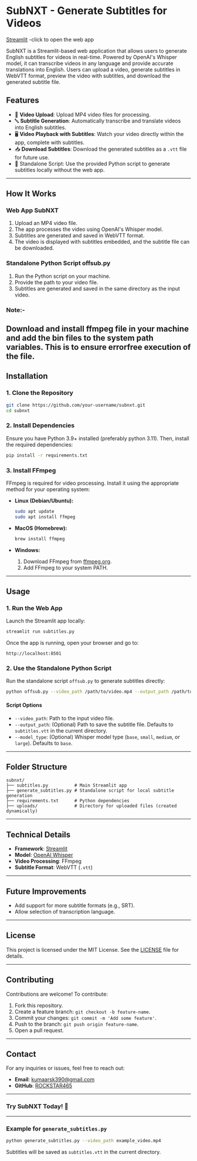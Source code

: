 # **SubNXT - Generate Subtitles for Videos**

[Streamlit](https://subtitles.streamlit.app/) -click to open the web app

SubNXT is a Streamlit-based web application that allows users to generate English subtitles for videos in real-time. Powered by OpenAI's Whisper model, it can transcribe videos in any language and provide accurate translations into English. Users can upload a video, generate subtitles in WebVTT format, preview the video with subtitles, and download the generated subtitle file.

## **Features**
- 🎥 **Video Upload**: Upload MP4 video files for processing.
- 🔤 **Subtitle Generation**: Automatically transcribe and translate videos into English subtitles.
- 🖥️ **Video Playback with Subtitles**: Watch your video directly within the app, complete with subtitles.
- 📥 **Download Subtitles**: Download the generated subtitles as a `.vtt` file for future use.
- 🐍 Standalone Script: Use the provided Python script to generate subtitles locally without the web app.

---

## **How It Works**

### **Web App SubNXT**
1. Upload an MP4 video file.
2. The app processes the video using OpenAI's Whisper model.
3. Subtitles are generated and saved in WebVTT format.
4. The video is displayed with subtitles embedded, and the subtitle file can be downloaded.

### **Standalone Python Script offsub.py**
1. Run the Python script on your machine.
2. Provide the path to your video file.
3. Subtitles are generated and saved in the same directory as the input video.
### **Note:-**
  Download and install ffmpeg file in your machine and add the bin files to the system path variables.
  This is to ensure errorfree execution of the file.
---

## **Installation**

### **1. Clone the Repository**
```bash
git clone https://github.com/your-username/subnxt.git
cd subnxt
```

### **2. Install Dependencies**
Ensure you have Python 3.9+ installed (preferably python 3.11). Then, install the required dependencies:
```bash
pip install -r requirements.txt
```

### **3. Install FFmpeg**
FFmpeg is required for video processing. Install it using the appropriate method for your operating system:

- **Linux (Debian/Ubuntu):**
  ```bash
  sudo apt update
  sudo apt install ffmpeg
  ```

- **MacOS (Homebrew):**
  ```bash
  brew install ffmpeg
  ```

- **Windows:**
  1. Download FFmpeg from [ffmpeg.org](https://ffmpeg.org/).
  2. Add FFmpeg to your system PATH.

---

## **Usage**

### **1. Run the Web App**
Launch the Streamlit app locally:
```bash
streamlit run subtitles.py
```

Once the app is running, open your browser and go to:
```
http://localhost:8501
```

### **2. Use the Standalone Python Script**
Run the standalone script `offsub.py` to generate subtitles directly:
```bash
python offsub.py --video_path /path/to/video.mp4 --output_path /path/to/output.vtt --model_type base
```

#### **Script Options**
- `--video_path`: Path to the input video file.
- `--output_path`: (Optional) Path to save the subtitle file. Defaults to `subtitles.vtt` in the current directory.
- `--model_type`: (Optional) Whisper model type (`base`, `small`, `medium`, or `large`). Defaults to `base`.

---

## **Folder Structure**
```
subnxt/
├── subtitles.py          # Main Streamlit app
├── generate_subtitles.py # Standalone script for local subtitle generation
├── requirements.txt      # Python dependencies
├── uploads/              # Directory for uploaded files (created dynamically)
```

---

## **Technical Details**
- **Framework**: [Streamlit](https://streamlit.io/)
- **Model**: [OpenAI Whisper](https://github.com/openai/whisper)
- **Video Processing**: FFmpeg
- **Subtitle Format**: WebVTT (`.vtt`)

---

## **Future Improvements**
- Add support for more subtitle formats (e.g., SRT).
- Allow selection of transcription language.

---

## **License**
This project is licensed under the MIT License. See the [LICENSE](LICENSE) file for details.

---

## **Contributing**
Contributions are welcome! To contribute:
1. Fork this repository.
2. Create a feature branch: `git checkout -b feature-name`.
3. Commit your changes: `git commit -m 'Add some feature'`.
4. Push to the branch: `git push origin feature-name`.
5. Open a pull request.

---

## **Contact**
For any inquiries or issues, feel free to reach out:
- **Email**: kumaarsk390@gmail.com
- **GitHub**: [ROCKSTAR465](https://github.com/ROCKSTAR465)

---

### **Try SubNXT Today! 🚀**

---

### Example for `generate_subtitles.py`
```bash
python generate_subtitles.py --video_path example_video.mp4
```
Subtitles will be saved as `subtitles.vtt` in the current directory.

